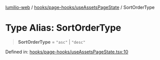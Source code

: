 [lumilio-web](../../../../modules.md) / [hooks/page-hooks/useAssetsPageState](../index.md) / SortOrderType

# Type Alias: SortOrderType

> **SortOrderType** = `"asc"` \| `"desc"`

Defined in: [hooks/page-hooks/useAssetsPageState.tsx:10](https://github.com/EdwinZhanCN/Lumilio-Photos/blob/d7ee437668dbf25a0ccb307a371076d5d13f8e8d/web/src/hooks/page-hooks/useAssetsPageState.tsx#L10)
